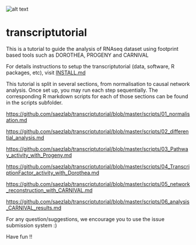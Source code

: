 ![alt text](https://github.com/saezlab/transcriptutorial/blob/master/transcriptuto_logo.001.png?raw=true)

# transcriptutorial
This is a tutorial to guide the analysis of RNAseq dataset using footprint based tools such as DOROTHEA, PROGENY and CARNIVAL

For details instructions to setup the transcriptutorial (data, software, R packages, etc), visit [INSTALL.md](INSTALL.md)

This tutorial is split in several sections, from normalisation to causal network analysis. Once set up, you may run each step sequentially. The corresponding R markdown scripts for each of those sections can be found in the scripts subfolder.

https://github.com/saezlab/transcriptutorial/blob/master/scripts/01_normalisation.md

https://github.com/saezlab/transcriptutorial/blob/master/scripts/02_differential_analysis.md

https://github.com/saezlab/transcriptutorial/blob/master/scripts/03_Pathway_activity_with_Progeny.md

https://github.com/saezlab/transcriptutorial/blob/master/scripts/04_TranscriptionFactor_activity_with_Dorothea.md

https://github.com/saezlab/transcriptutorial/blob/master/scripts/05_network_reconstruction_with_CARNIVAL.md

https://github.com/saezlab/transcriptutorial/blob/master/scripts/06_analysis_CARNIVAL_results.md

For any question/suggestions, we encourage you to use the issue submission system :)

Have fun !!
